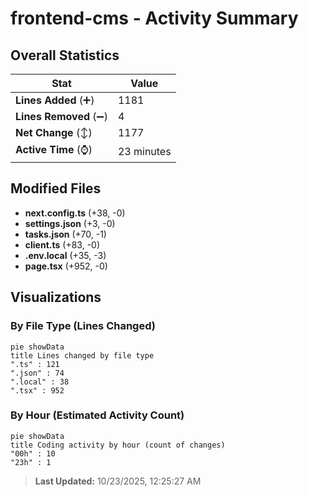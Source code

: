 # frontend-cms - Activity Summary 

## Overall Statistics

| Stat                   | Value                                                             |
| ---------------------- | ----------------------------------------------------------------- |
| **Lines Added** (➕)   | 1181                                          |
| **Lines Removed** (➖) | 4                                        |
| **Net Change** (↕)    | 1177                |
| **Active Time** (⌚)   | 23 minutes |


## Modified Files
- **next.config.ts** (+38, -0)
- **settings.json** (+3, -0)
- **tasks.json** (+70, -1)
- **client.ts** (+83, -0)
- **.env.local** (+35, -3)
- **page.tsx** (+952, -0)

## Visualizations

### By File Type (Lines Changed)

```mermaid
pie showData
title Lines changed by file type
".ts" : 121
".json" : 74
".local" : 38
".tsx" : 952
```

### By Hour (Estimated Activity Count)

```mermaid
pie showData
title Coding activity by hour (count of changes)
"00h" : 10
"23h" : 1
```


> **Last Updated:** 10/23/2025, 12:25:27 AM